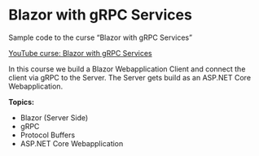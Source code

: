 # Blazor with gRPC Services

Sample code to the curse “Blazor with gRPC Services”

[YouTube curse: Blazor with gRPC Services](https://youtu.be/ynZlJ3pACpI) 

In this course we build a Blazor Webapplication Client and connect the client via gRPC to the Server. The Server gets build as an ASP.NET Core Webapplication.

**Topics:**
- Blazor (Server Side)
- gRPC
- Protocol Buffers
- ASP.NET Core Webapplication
